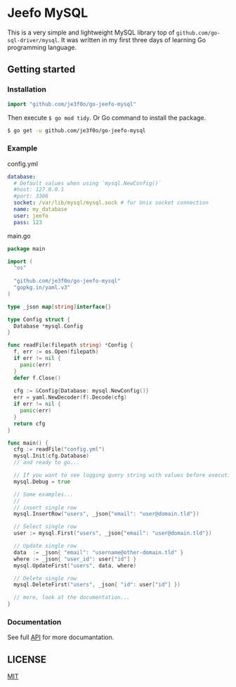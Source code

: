 # Jeefo MySQL

This is a very simple and lightweight MySQL library top of 
`github.com/go-sql-driver/mysql`. It was written in my first three days of 
learning Go programming language.

## Getting started

### Installation
```go
import "github.com/je3f0o/go-jeefo-mysql"
```
Then execute `$ go mod tidy`. Or Go command to install the package.

```sh
$ go get -u github.com/je3f0o/go-jeefo-mysql
```

### Example
config.yml
```yaml
database:
  # Default values when using `mysql.NewConfig()`
  #host: 127.0.0.1
  #port: 3306
  socket: /var/lib/mysql/mysql.sock # for Unix socket connection
  name: my_database
  user: jeefo
  pass: 123
```

main.go
```go
package main

import (
  "os"
  
  "github.com/je3f0o/go-jeefo-mysql"
  "gopkg.in/yaml.v3"
)

type _json map[string]interface{}

type Config struct {
  Database *mysql.Config
}

func readFile(filepath string) *Config {
  f, err := os.Open(filepath)
  if err != nil {
    panic(err)
  }
  defer f.Close()
  
  cfg := &Config{Database: mysql.NewConfig()}
  err = yaml.NewDecoder(f).Decode(cfg)
  if err != nil {
    panic(err)
  }
  return cfg
}

func main() {
  cfg := readFile("config.yml")
  mysql.Init(cfg.Database)
  // and ready to go...

  // If you want to see logging query string with values before executing
  mysql.Debug = true

  // Some examples...
  //
  // insert single row
  mysql.InsertRow("users", _json{"email": "user@domain.tld"})

  // Select single row
  user := mysql.First("users", _json{"email": "user@domain.tld"})

  // Update single row
  data  := _json{ "email": "username@other-domain.tld" }
  where := _json{ "user_id": user["id"] }
  mysql.UpdateFirst("users", data, where)

  // Delete single row
  mysql.DeleteFirst("users", _json{ "id": user["id"] })

  // more, look at the documentation...
}
```

### Documentation
See full [API](https://je3f0o.github.io/go-jeefo-mysql/) for more documantation.

## LICENSE
[MIT](https://github.com/je3f0o/go-jeefo-mysql/blob/master/LICENSE)